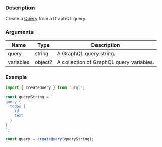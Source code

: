### Description

Create a [Query](../types/mutation-query-subscription.md) from a GraphQL query.

### Arguments

| Name      | Type    | Description                              |
| --------- | ------- | ---------------------------------------- |
| query     | string  | A GraphQL query string.                  |
| variables | object? | A collection of GraphQL query variables. |

### Example

```jsx
import { createQuery } from 'urql';

const queryString = `
query {
  todos {
    id
    text
  }
}
`;

const query = createQuery(queryString);
```
